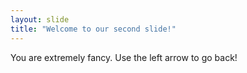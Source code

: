 ```yaml
---
layout: slide
title: "Welcome to our second slide!"
---
```

You are extremely fancy. 
Use the left arrow to go back!
